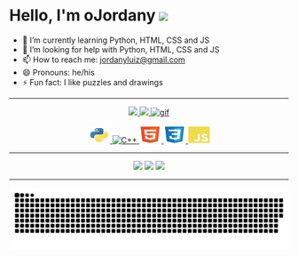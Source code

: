 # Hello, I'm oJordany <img src="https://media.giphy.com/media/hvRJCLFzcasrR4ia7z/giphy.gif" width="28">

- 🌱 I’m currently learning Python, HTML, CSS and JS
- 🤔 I’m looking for help with Python, HTML, CSS and JS
- 📫 How to reach me: jordanyluiz@gmail.com
- 😄 Pronouns: he/his
- ⚡ Fun fact: I like puzzles and drawings

---

<div align="center">
  <a href="https://github.com/oJordany">
  <img height="145em" src="https://github-readme-stats.vercel.app/api?username=oJordany&show_icons=true&theme=react&include_all_commits=true&count_private=true"/>
  <img height="145em" src="https://github-readme-stats.vercel.app/api/top-langs/?username=oJordany&layout=compact&langs_count=5&theme=react"/>
  <img align="auto"alt="gif" src="https://media.discordapp.net/attachments/897609680073941012/910582154977763418/AREmoji_20211117_143002_54.gif?width=145&height=145">
</div>
 
<div style="display: inline_block" align="center"><br>
  <img align="auto" alt="Python" height="30" width="40" src="https://raw.githubusercontent.com/devicons/devicon/master/icons/python/python-original.svg">
  <img align="auto" alt="C++" height="30" width="40" src="https://cdn.jsdelivr.net/gh/devicons/devicon/icons/cplusplus/cplusplus-original.svg">
  <img align="auo" alt="HTML" height="30" width="40" src="https://raw.githubusercontent.com/devicons/devicon/master/icons/html5/html5-original.svg">
  <img align="auto" alt="CSS" height="30" width="40" src="https://raw.githubusercontent.com/devicons/devicon/master/icons/css3/css3-original.svg">
  <img align="auto" alt="JavaScript" height="30" width="40" src="https://raw.githubusercontent.com/devicons/devicon/master/icons/javascript/javascript-plain.svg">
</div>
  
---
 
<div align="center">
  <a href="https://instagram.com/ojordany/" target="_blank"><img src="https://img.shields.io/badge/-Instagram-%23E4405F?style=for-the-badge&logo=instagram&logoColor=white" target="_blank"></a>
  <a href = "mailto:jordanyluiz@gmail.com"><img src="https://img.shields.io/badge/-Gmail-%23333?style=for-the-badge&logo=gmail&logoColor=white" target="_blank"></a>
  <a href="https://www.linkedin.com/in/luiz-silva-759a491b9" target="_blank"><img src="https://img.shields.io/badge/-LinkedIn-%230077B5?style=for-the-badge&logo=linkedin&logoColor=white" target="_blank"></a> 
 
---  
  
  ![Snake animation](https://github.com/oJordany/oJordany/blob/output/github-contribution-grid-snake.svg)
 
</div>
